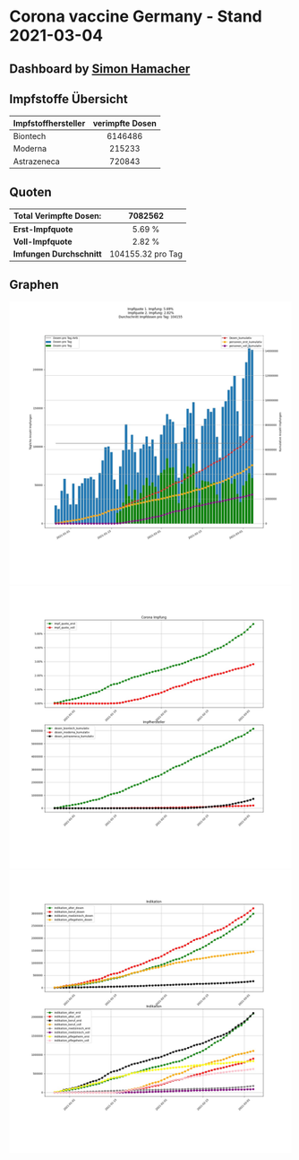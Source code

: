 # Corona vaccine Germany - Stand 2021-03-04
## Dashboard by [Simon Hamacher](https://www.shamacher.eu)
## Impfstoffe Übersicht
**Impfstoffhersteller** | **verimpfte Dosen**
-------- | :--------:
Biontech | 6146486
Moderna | 215233
Astrazeneca | 720843


## Quoten
**Total Verimpfte Dosen:** | 7082562
-------- | :--------:
**Erst-Impfquote** | 5.69 %
**Voll-Impfquote** | 2.82 %
**Imfungen Durchschnitt** | 104155.32 pro Tag
## Graphen
<img src="Impfungen-Corona-01.jpg" alt="Corona-1" title="optionaler Titel" />
<img src="Impfungen-Corona-02.jpg" alt="Corona-2" title="optionaler Titel" />
<img src="Impfungen-Corona-03.jpg" alt="Corona-3" title="optionaler Titel" />

